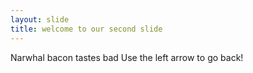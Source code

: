 ```yaml
---
layout: slide
title: welcome to our second slide
---
```

Narwhal bacon tastes bad 
Use the left arrow to go back!
